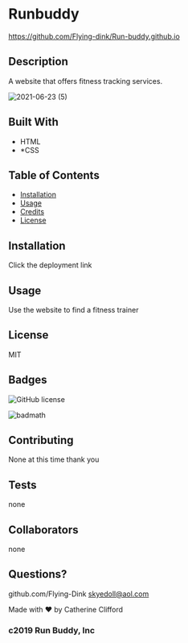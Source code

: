 # Runbuddy
https://github.com/Flying-dink/Run-buddy.github.io

## Description
A website that offers fitness tracking services.


![2021-06-23 (5)](https://user-images.githubusercontent.com/83742550/144962945-24673481-1fdb-4732-abf2-07a9fe2d7901.png)


## Built With 
* HTML
* *CSS









## Table of Contents 



* [Installation](#installation)
* [Usage](#usage)
* [Credits](#credits)
* [License](#license)


## Installation
Click the deployment link



## Usage 
Use the website to find a fitness trainer





## License
MIT







## Badges
![GitHub license](https://img.shields.io/badge/license-MIT-blue.svg)


![badmath](https://img.shields.io/github/languages/top/nielsenjared/badmath)




## Contributing
None at this time thank you




## Tests
none






## Collaborators
none










## Questions?

github.com/Flying-Dink
skyedoll@aol.com

Made with ❤️ by Catherine Clifford
### c2019 Run Buddy, Inc
